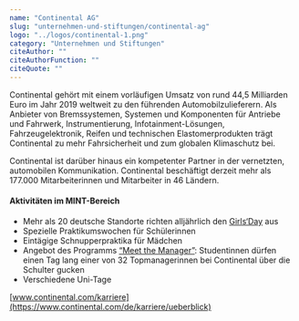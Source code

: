 ```yaml
---
name: "Continental AG"
slug: "unternehmen-und-stiftungen/continental-ag"
logo: "../logos/continental-1.png"
category: "Unternehmen und Stiftungen"
citeAuthor: ""
citeAuthorFunction: ""
citeQuote: ""
---
```


Continental gehört mit einem vorläufigen Umsatz von rund 44,5 Milliarden Euro im Jahr 2019 weltweit zu den führenden Automobilzulieferern. Als Anbieter von Bremssystemen, Systemen und Komponenten für Antriebe und Fahrwerk, Instrumentierung, lnfotainment-Lösungen, Fahrzeugelektronik, Reifen und technischen Elastomerprodukten trägt Continental zu mehr Fahrsicherheit und zum globalen Klimaschutz bei.

Continental ist darüber hinaus ein kompetenter Partner in der vernetzten, automobilen Kommunikation. Continental beschäftigt derzeit mehr als 177.000 Mitarbeiterinnen und Mitarbeiter in 46 Ländern.

#### Aktivitäten im MINT-Bereich

- Mehr als 20 deutsche Standorte richten alljährlich den [Girls‘Day](https://www.girls-day.de/) aus
- Spezielle Praktikumswochen für Schülerinnen
- Eintägige Schnupperpraktika für Mädchen
- Angebot des Programms [“Meet the Manager”](http://www.meet-the-manager.de): Studentinnen dürfen einen Tag lang einer von 32 Topmanagerinnen bei Continental über die Schulter gucken
- Verschiedene Uni-Tage

[www.continental.com/karriere](https://www.continental.com/de/karriere/ueberblick)
